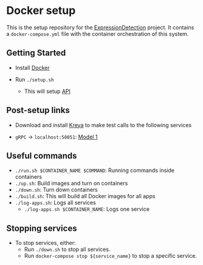 # Docker setup

This is the setup repository for the [ExpressionDetection](https://gitlab.com/ExpressionDetection) project. It contains a `docker-compose.yml` file with the container orchestration of this system.

## Getting Started

* Install [Docker](https://docs.docker.com/install/)

* Run `./setup.sh`
    * This will setup [API](https://gitlab.com/ExpressionDetection/api)

## Post-setup links

* Download and install [Kreya](https://kreya.app/downloads/) to make test calls to the following services

* `gRPC` -> `localhost:50051`: [Model 1](https://gitlab.com/ExpressionDetection/model1)

## Useful commands

* `./run.sh $CONTAINER_NAME $COMMAND`: Running commands inside containers
* `./up.sh`: Build images and turn on containers
* `./down.sh`: Turn down containers
* `./build.sh`: This will build all Docker images for all apps
* `./log-apps.sh`: Logs all services
    * `./log-apps.sh $CONTAINER_NAME`: Logs one service

## Stopping services

* To stop services, either:
  * Run `./down.sh` to stop all services.
  * Run `docker-compose stop ${service_name}` to stop a specific service.